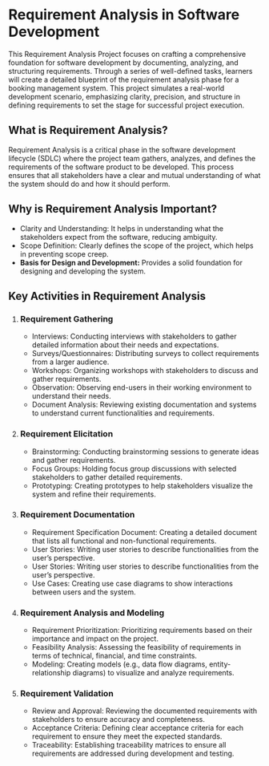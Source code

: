 <h1>Requirement Analysis in Software Development</h1>
<p>This Requirement Analysis Project focuses on crafting a comprehensive foundation for software development by documenting, analyzing, and structuring requirements. Through a series of well-defined tasks, learners will create a detailed blueprint of the requirement analysis phase for a booking management system. This project simulates a real-world development scenario, emphasizing clarity, precision, and structure in defining requirements to set the stage for successful project execution.</p>
<secton>
  <h2>What is Requirement Analysis?</h2>
  <p>Requirement Analysis is a critical phase in the software development lifecycle (SDLC) where the project team gathers, analyzes, and defines the requirements of the software product to be developed. This process ensures that all stakeholders have a clear and mutual understanding of what the system should do and how it should perform.</p>
</secton>
<section>
  <h2>Why is Requirement Analysis Important?</h2>
  <ul>
    <li><stong>Clarity and Understanding:</stong> It helps in understanding what the stakeholders expect from the software, reducing ambiguity.</li>
    <li><string>Scope Definition:</string> Clearly defines the scope of the project, which helps in preventing scope creep.</li>
    <li><strong>Basis for Design and Development:</strong> Provides a solid foundation for designing and developing the system.</li>
  </ul>
</section>
<section>
  <h2>Key Activities in Requirement Analysis</h2>
  <ol>
    <li>
      <h3>Requirement Gathering</h3>
  <ul>
    <li>Interviews: Conducting interviews with stakeholders to gather detailed information about their needs and expectations.</li>
    <li>Surveys/Questionnaires: Distributing surveys to collect requirements from a larger audience.</li>
    <li>Workshops: Organizing workshops with stakeholders to discuss and gather requirements.</li>
    <li>Observation: Observing end-users in their working environment to understand their needs.</li>
    <li>Document Analysis: Reviewing existing documentation and systems to understand current functionalities and requirements.</li>
</ul>
    </li>
  <li>
    <h3>Requirement Elicitation</h3>
  <ul> 
    <li>Brainstorming: Conducting brainstorming sessions to generate ideas and gather requirements.</li>
    <li>Focus Groups: Holding focus group discussions with selected stakeholders to gather detailed requirements.</li>
    <li>Prototyping: Creating prototypes to help stakeholders visualize the system and refine their requirements.</li>
  </ul>
  </li>
  <li>
    <h3>Requirement Documentation</h3>
    <ul>
      <li>Requirement Specification Document: Creating a detailed document that lists all functional and non-functional requirements.</li>
      <li>User Stories: Writing user stories to describe functionalities from the user’s perspective.</li>
      <li>User Stories: Writing user stories to describe functionalities from the user’s perspective.</li>
      <li>Use Cases: Creating use case diagrams to show interactions between users and the system.</li>
    </ul>
  </li>
  <li>
    <h3>Requirement Analysis and Modeling</h3>
    <ul>
      <li>Requirement Prioritization: Prioritizing requirements based on their importance and impact on the project.</li>
      <li>Feasibility Analysis: Assessing the feasibility of requirements in terms of technical, financial, and time constraints.</li>
      <li>Modeling: Creating models (e.g., data flow diagrams, entity-relationship diagrams) to visualize and analyze requirements.</li>
    </ul>
  </li>
    <li>
      <h3>Requirement Validation</h3>
      <ul>
        <li>Review and Approval: Reviewing the documented requirements with stakeholders to ensure accuracy and completeness.</li>
        <li>Acceptance Criteria: Defining clear acceptance criteria for each requirement to ensure they meet the expected standards.</li>
        <li>Traceability: Establishing traceability matrices to ensure all requirements are addressed during development and testing.</li>
    </li>
  </ol>
</section>
